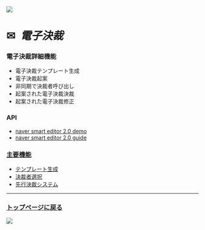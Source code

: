 <img src="https://capsule-render.vercel.app/api?type=waving&color=9172EC&height=200&section=header&text=COLLAVORE%[electric_approval]%&fontSize=40&animation=fadeIn&fontAlign=64&fontAlignY=36" />

<div>
  <h1>✉<i>&nbsp 電子決裁</i></h1>
</div>  

### 電子決裁詳細機能
  - 電子決裁テンプレート生成
  - 電子決裁起案
  - 非同期で決裁者呼び出し
  - 起案された電子決裁決裁
  - 起案された電子決裁修正

### API
  - <a href="https://naver.github.io/smarteditor2/demo/">naver smart editor 2.0 demo
  - <a href="https://naver.github.io/smarteditor2/user_guide/"> naver smart editor 2.0 guide

### 主要機能
  - <a href="https://github.com/leewoosang-hub/CollaVore/blob/master/create_template.md">テンプレート生成</a>
  - <a href="https://github.com/leewoosang-hub/CollaVore/tree/master/select_approvers.md">決裁者選択</a>
  - <a href="https://github.com/leewoosang-hub/CollaVore/tree/master/EDSM.md">先行決裁システム</a>

***

### <a href="https://github.com/leewoosang-hub/LWS-portfolio">トップページに戻る</a>

<img src="https://capsule-render.vercel.app/api?type=waving&color=9172EC&height=200&section=footer&20render&fontSize=90" />
